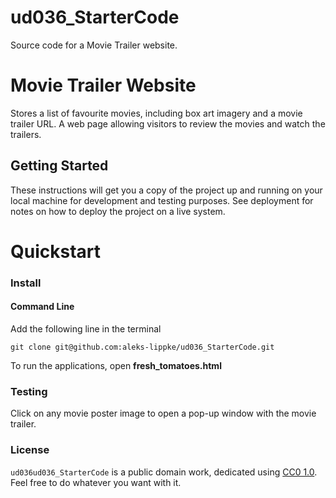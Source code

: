 # ud036_StarterCode
Source code for a Movie Trailer website.

# Movie Trailer Website

Stores a list of favourite movies, including box art imagery and a movie trailer URL.
A web page allowing visitors to review the movies and watch the trailers.

## Getting Started

These instructions will get you a copy of the project up and running on your local machine for development and testing purposes. See deployment for notes on how to deploy the project on a live system.

# Quickstart

### Install

#### Command Line

Add the following line in the terminal

```
git clone git@github.com:aleks-lippke/ud036_StarterCode.git
```

To run the applications, open **fresh_tomatoes.html**


### Testing

Click on any movie poster image to open a pop-up window with the movie trailer. 

### License

`ud036ud036_StarterCode` is a public domain work, dedicated using
[CC0 1.0](https://creativecommons.org/publicdomain/zero/1.0/). Feel free to do
whatever you want with it.
